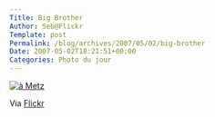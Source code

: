 ```yaml
--- 
Title: Big Brother
Author: Seb@Flickr
Template: post
Permalink: /blog/archives/2007/05/02/big-brother
Date: 2007-05-02T18:21:51+00:00
Categories: Photo du jour
--- 
```


<p><a href="http://www.flickr.com/photos/z720/480326087/"><img src="http://farm1.static.flickr.com/193/480326087_b007bb302d_m.jpg" alt="à Metz" /></a></p>
<p>Via <a href="http://www.flickr.com/people/z720/">Flickr</a></p>
